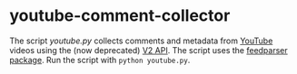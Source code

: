# youtube-comment-collector
The script *youtube.py* collects comments and metadata from [YouTube](https://www.youtube.com) 
videos using the (now deprecated) [V2 API](https://developers.google.com/youtube/2.0/developers_guide_protocol). 
The script uses the [feedparser package](https://pythonhosted.org/feedparser/).
Run the script with `python youtube.py`. 